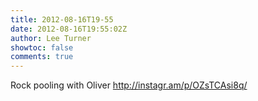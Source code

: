 ```yaml
---
title: 2012-08-16T19-55
date: 2012-08-16T19:55:02Z
author: Lee Turner
showtoc: false
comments: true
---
```


Rock pooling with Oliver http://instagr.am/p/OZsTCAsi8q/

